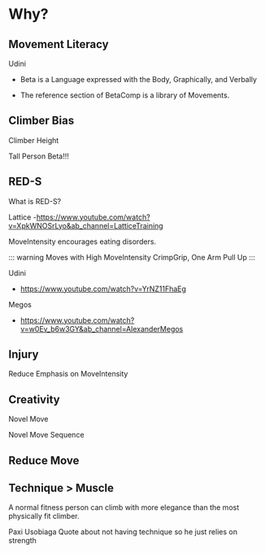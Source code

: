 # Why?

## Movement Literacy

Udini

- Beta is a Language expressed with the Body, Graphically, and Verbally

- The reference section of BetaComp is a library of Movements. 

## Climber Bias

Climber Height

Tall Person Beta!!!

## RED-S

What is RED-S?

Lattice
-https://www.youtube.com/watch?v=XpkWNOSrLyo&ab_channel=LatticeTraining

MoveIntensity encourages eating disorders.

::: warning Moves with High MoveIntensity
CrimpGrip, One Arm Pull Up
:::

Udini

- https://www.youtube.com/watch?v=YrNZ11FhaEg

Megos

- https://www.youtube.com/watch?v=w0Ev_b6w3GY&ab_channel=AlexanderMegos




## Injury

Reduce Emphasis on MoveIntensity

## Creativity

Novel Move

Novel Move Sequence

## Reduce Move

## Technique > Muscle

A normal fitness person can climb with more elegance than the most physically fit climber. 

Paxi Usobiaga Quote about not having technique so he just relies on strength


